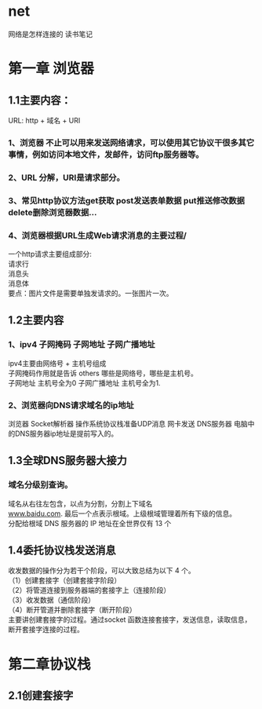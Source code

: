 # net
网络是怎样连接的  读书笔记  
# 第一章 浏览器  
## 1.1主要内容：  
URL: http + 域名 + URI  
### 1、浏览器 不止可以用来发送网络请求，可以使用其它协议干很多其它事情，例如访问本地文件，发邮件，访问ftp服务器等。  
### 2、URL 分解，URI是请求部分。  
### 3、常见http协议方法get获取 post发送表单数据 put推送修改数据 delete删除浏览器数据...  
### 4、浏览器根据URL生成Web请求消息的主要过程/  
一个http请求主要组成部分:  
请求行  
消息头  
消息体  
要点：图片文件是需要单独发请求的。一张图片一次。  
## 1.2主要内容  
### 1、ipv4 子网掩码 子网地址 子网广播地址   
ipv4主要由网络号 + 主机号组成  
子网掩码作用就是告诉 others 哪些是网络号，哪些是主机号。  
子网地址 主机号全为0  子网广播地址  主机号全为1.  
### 2、浏览器向DNS请求域名的ip地址  
浏览器 Socket解析器 操作系统协议栈准备UDP消息 网卡发送 DNS服务器
电脑中的DNS服务器ip地址是提前写入的。  
## 1.3全球DNS服务器大接力  
### 域名分级别查询。
域名从右往左包含，以点为分割，分割上下域名  
www.baidu.com.  最后一个点表示根域。上级根域管理着所有下级的信息。  
分配给根域 DNS 服务器的 IP 地址在全世界仅有 13 个  
## 1.4委托协议栈发送消息  
收发数据的操作分为若干个阶段，可以大致总结为以下 4 个。  
（1）创建套接字（创建套接字阶段）  
（2）将管道连接到服务器端的套接字上（连接阶段）  
（3）收发数据（通信阶段）  
（4）断开管道并删除套接字（断开阶段）  
主要讲创建套接字的过程。通过socket 函数连接套接字，发送信息，读取信息，断开套接字连接的过程。

# 第二章协议栈 
## 2.1创建套接字



